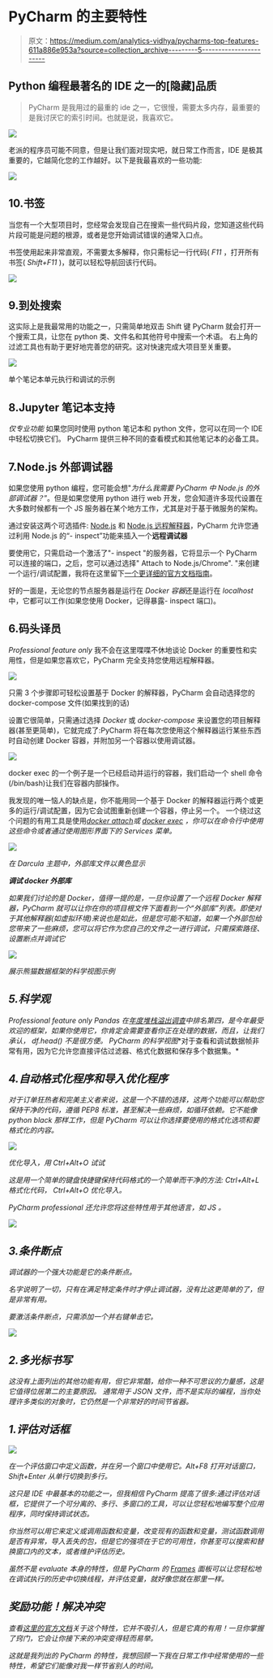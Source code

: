 # PyCharm 的主要特性

> 原文：<https://medium.com/analytics-vidhya/pycharms-top-features-611a886e953a?source=collection_archive---------5----------------------->

## Python 编程最著名的 IDE 之一的[隐藏]品质

> PyCharm 是我用过的最重的 ide 之一，它很慢，需要太多内存，最重要的是我讨厌它的索引时间。也就是说，我喜欢它。

![](img/92b2bdabdd86d66c044d7444e2f8187a.png)

老派的程序员可能不同意，但是让我们面对现实吧，就日常工作而言，IDE 是极其重要的，它越简化您的工作越好。以下是我最喜欢的一些功能:

![](img/0fb7388794b4199b789f68a8acd3fac9.png)

## 10.书签

当您有一个大型项目时，您经常会发现自己在搜索一些代码片段，您知道这些代码片段可能是问题的根源，或者是您开始调试错误的通常入口点。

书签使用起来非常直观，不需要太多解释，你只需标记一行代码( *F11* ，打开所有书签( *Shift+F11* )，就可以轻松导航回该行代码。

![](img/1a49cd3738161773f397d79797c070a3.png)

## 9.到处搜索

这实际上是我最常用的功能之一，只需简单地双击 Shift 键 PyCharm 就会打开一个搜索工具，让您在 python 类、文件名和其他符号中搜索一个术语。
右上角的过滤工具也有助于更好地完善您的研究。这对快速完成大项目至关重要。

![](img/07bb621f7d0dc4b962a00184701c240b.png)

单个笔记本单元执行和调试的示例

## 8.Jupyter 笔记本支持

*仅专业功能* 如果您同时使用 python 笔记本和 python 文件，您可以在同一个 IDE 中轻松切换它们。
PyCharm 提供三种不同的查看模式和其他笔记本的必备工具。

## 7.Node.js 外部调试器

如果您使用 python 编程，您可能会想"*为什么我需要 PyCharm 中 Node.js 的外部调试器？*”。但是如果您使用 python 进行 web 开发，您会知道许多现代设置在大多数时候都有一个 JS 服务器在某个地方工作，尤其是对于基于微服务的架构。

通过安装这两个可选插件: [Node.js](https://plugins.jetbrains.com/plugin/6098-node-js) 和 [Node.js 远程解释器](https://plugins.jetbrains.com/plugin/8116-node-js-remote-interpreter/)，PyCharm 允许您通过利用 Node.js 的“- inspect”功能来插入一个**远程调试器**

要使用它，只需启动一个激活了"- inspect "的服务器，它将显示一个 PyCharm 可以连接的端口，之后，您可以通过选择" Attach to Node.js/Chrome". "来创建一个运行/调试配置，我将在这里留下[一个更详细的官方文档指南](https://www.jetbrains.com/help/pycharm/run-debug-configuration-node-js-remote-debug.html)。

好的一面是，无论您的节点服务器是运行在 *Docker 容器*还是运行在 *localhost* 中，它都可以工作(如果您使用 Docker，记得暴露- inspect 端口)。

## 6.码头译员

*Professional feature only*
我不会在这里喋喋不休地谈论 Docker 的重要性和实用性，但是如果您喜欢它，PyCharm 完全支持您使用远程解释器。

![](img/ae747f6ccfafded3cec715e05e638b80.png)

只需 3 个步骤即可轻松设置基于 Docker 的解释器，PyCharm 会自动选择您的 docker-compose 文件(如果找到的话)

设置它很简单，只需通过选择 *Docker* 或 *docker-compose* 来设置您的项目解释器(甚至更简单)，它就完成了:PyCharm 将在每次您使用这个解释器运行某些东西时自动创建 Docker 容器，并附加另一个容器以使用调试器。

![](img/6a26d03247005fab1e99e8a4ac081dfc.png)

docker exec 的一个例子是一个已经启动并运行的容器，我们启动一个 shell 命令(/bin/bash)让我们在容器内部操作。

我发现的唯一恼人的缺点是，你不能用同一个基于 Docker 的解释器运行两个或更多的运行/调试配置，因为它会试图重新创建一个容器，停止另一个。
一个绕过这个问题的有用工具是使用[*docker attach*](https://docs.docker.com/engine/reference/commandline/attach/)*或 [*docker exec*](https://docs.docker.com/engine/reference/commandline/exec/) ，你可以在命令行中使用这些命令或者通过使用图形界面下的 *Services* 菜单。*

*![](img/0d17d5a15db45543bb2310c19cd1df73.png)*

*在 Darcula 主题中，外部库文件以黄色显示*

***调试 docker 外部库***

*如果我们讨论的是 Docker，值得一提的是，一旦你设置了一个远程 Docker 解释器，PyCharm 就可以让你在你的项目根文件下面看到一个“外部库”列表。即使对于其他解释器(如虚拟环境)来说也是如此，但是您可能不知道，如果一个外部包给您带来了一些麻烦，您可以将它作为您自己的文件之一进行调试，只需探索路径、设置断点并调试它*

*![](img/fa9e5383d2222f55a77986090e79ffb7.png)*

*展示熊猫数据框架的科学视图示例*

## *5.科学观*

**Professional feature only* Pandas 在[年度堆栈溢出调查](https://insights.stackoverflow.com/survey/2019#technology-_-most-loved-dreaded-and-wanted-other-frameworks-libraries-and-tools)中排名第四，是今年最受欢迎的框架，如果你使用它，你肯定会需要查看你正在处理的数据，而且，让我们承认， *df.head()* 不是很方便。
PyCharm 的**科学视图**对于查看和调试数据帧非常有用，因为它允许您直接评估过滤器、格式化数据和保存多个数据集。*

## *4.自动格式化程序和导入优化程序*

*对于订单狂热者和完美主义者来说，这是一个不错的选择，这两个功能可以帮助您保持干净的代码，遵循 PEP8 标准，甚至解决一些麻烦，如循环依赖。它不能像 python black 那样工作，但是 PyCharm 可以让你选择要使用的格式化选项和要格式化的内容。*

*![](img/5e8d5c98d0bdc4c8cb7977eac61f0e04.png)*

*优化导入，用 Ctrl+Alt+O 试试*

*这是用一个简单的键盘快捷键保持代码格式的一个简单而干净的方法: *Ctrl+Alt+L* 格式化代码， *Ctrl+Alt+O* 优化导入。*

*PyCharm professional 还允许您将这些特性用于其他语言，如 *JS* 。*

*![](img/84690d9cff28abeb4d039736181fe2f1.png)*

## *3.条件断点*

*调试器的一个强大功能是它的条件断点。*

*名字说明了一切，只有在满足特定条件时才停止调试器，没有比这更简单的了，但是非常有用。*

*要激活条件断点，只需添加一个并右键单击它。*

*![](img/24f79a67ab27de836523f1909f866fb0.png)*

## *2.多光标书写*

*这没有上面列出的其他功能有用，但它非常酷，给你一种不可思议的力量感，这是它值得位居第二的主要原因。
通常用于 JSON 文件，而不是实际的编程，当你处理许多类似的对象时，它仍然是一个非常好的时间节省器。*

## *1.评估对话框*

*![](img/31b3859002fda1e20e2f7463a4a2d91e.png)*

*在一个评估窗口中定义函数，并在另一个窗口中使用它。Alt+F8 打开对话窗口，Shift+Enter 从单行切换到多行。*

*这只是 IDE 中最基本的功能之一，但我相信 PyCharm 提高了很多:通过评估对话框，它提供了一个可分离的、多行、多窗口的工具，可以让您轻松地编写整个应用程序，同时保持调试状态。*

*你当然可以用它来定义或调用函数和变量，改变现有的函数和变量，测试函数调用是否有异常，导入丢失的包，但是它的强项在于它的可用性，你甚至可以搜索和替换窗口内的文本，或者维护评估历史。*

*虽然不是 evaluate 本身的特性，但是 PyCharm 的 [Frames](https://www.jetbrains.com/help/pycharm/debug-tool-window-frames.html) 面板可以让您轻松地在调试执行的历史中切换线程，并评估变量，就好像您就在那里一样。*

## ***奖励功能！解决冲突***

*查看[这里的官方文档](https://www.jetbrains.com/help/pycharm/resolve-conflicts.html)关于这个特性，它并不吸引人，但是它真的有用！一旦你掌握了窍门，它会让你接下来的冲突变得轻而易举。*

*这就是我列出的 PyCharm 的特性，我想回顾一下我在日常工作中经常使用的一些特性，希望它们能像对我一样节省别人的时间。*